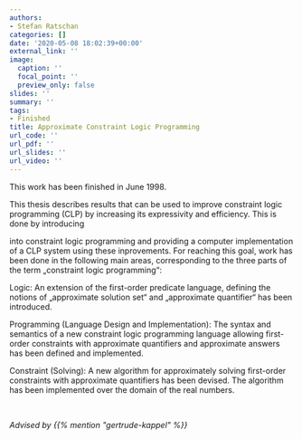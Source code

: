```yaml
---
authors:
- Stefan Ratschan
categories: []
date: '2020-05-08 18:02:39+00:00'
external_link: ''
image:
  caption: ''
  focal_point: ''
  preview_only: false
slides: ''
summary: ''
tags:
- Finished
title: Approximate Constraint Logic Programming
url_code: ''
url_pdf: ''
url_slides: ''
url_video: ''
---
```


This work has been finished in June 1998.

This thesis describes results that can be used to improve constraint logic programming (CLP) by increasing its expressivity and efficiency. This is done by introducing

into constraint logic programming and providing a computer implementation of a CLP system using these inprovements. For reaching this goal, work has been done in the following main areas, corresponding to the three parts of the term „constraint logic programming“:

Logic: An extension of the first-order predicate language, defining the notions of „approximate solution set“ and „approximate quantifier“ has been introduced.

Programming (Language Design and Implementation): The syntax and semantics of a new constraint logic programming language allowing first-order constraints with approximate quantifiers and approximate answers has been defined and implemented.

Constraint (Solving): A new algorithm for approximately solving first-order constraints with approximate quantifiers has been devised. The algorithm has been implemented over the domain of the real numbers.

&nbsp;

*Advised by {{% mention "gertrude-kappel" %}}*